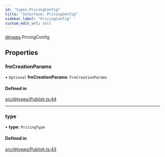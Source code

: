 ```yaml
---
id: "types.PricingConfig"
title: "Interface: PricingConfig"
sidebar_label: "PricingConfig"
custom_edit_url: null
---
```


[@types](../modules/types.md).PricingConfig

## Properties

### freCreationParams

• `Optional` **freCreationParams**: `FreCreationParams`

#### Defined in

[src/@types/Publish.ts:44](https://github.com/deltaDAO/nautilus/blob/f251a23/src/@types/Publish.ts#L44)

___

### type

• **type**: `PricingType`

#### Defined in

[src/@types/Publish.ts:43](https://github.com/deltaDAO/nautilus/blob/f251a23/src/@types/Publish.ts#L43)
